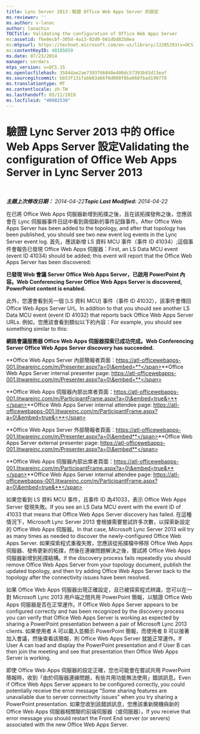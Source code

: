 ```yaml
---
title: Lync Server 2013：驗證 Office Web Apps Server 的設定
ms.reviewer: ''
ms.author: v-lanac
author: lanachin
TOCTitle: Validating the configuration of Office Web Apps Server
ms:assetid: f6e8ecbf-305d-4a13-92d0-b61dbd82b0ea
ms:mtpsurl: https://technet.microsoft.com/en-us/library/JJ205393(v=OCS.15)
ms:contentKeyID: 48185859
ms.date: 07/23/2014
manager: serdars
mtps_version: v=OCS.15
ms.openlocfilehash: 35844ae2ae73937d6840e480dc57393b91d13eaf
ms.sourcegitcommit: bb53f131fabb03a66f0d000f8ba668fbad190778
ms.translationtype: MT
ms.contentlocale: zh-TW
ms.lasthandoff: 05/11/2019
ms.locfileid: "40982538"
---
```

<div data-xmlns="http://www.w3.org/1999/xhtml">

<div class="topic" data-xmlns="http://www.w3.org/1999/xhtml" data-msxsl="urn:schemas-microsoft-com:xslt" data-cs="http://msdn.microsoft.com/en-us/">

<div data-asp="http://msdn2.microsoft.com/asp">

# <a name="validating-the-configuration-of-office-web-apps-server-in-lync-server-2013"></a><span data-ttu-id="4632c-102">驗證 Lync Server 2013 中的 Office Web Apps Server 設定</span><span class="sxs-lookup"><span data-stu-id="4632c-102">Validating the configuration of Office Web Apps Server in Lync Server 2013</span></span>

</div>

<div id="mainSection">

<div id="mainBody">

<span> </span>

<span data-ttu-id="4632c-103">_**主題上次修改日期：** 2014-04-22_</span><span class="sxs-lookup"><span data-stu-id="4632c-103">_**Topic Last Modified:** 2014-04-22_</span></span>

<span data-ttu-id="4632c-104">在已將 Office Web Apps 伺服器新增到拓撲之後，且在該拓撲發佈之後，您應該會在 Lync 伺服器事件日誌中看到兩個新的事件記錄事件。</span><span class="sxs-lookup"><span data-stu-id="4632c-104">After Office Web Apps Server has been added to the topology, and after that topology has been published, you should see two new event log events in the Lync Server event log.</span></span> <span data-ttu-id="4632c-105">首先，應該新增 LS 資料 MCU 事件（事件 ID 41034）;這個事件會報告已發現 Office Web Apps 伺服器：</span><span class="sxs-lookup"><span data-stu-id="4632c-105">First, an LS Data MCU event (event ID 41034) should be added; this event will report that the Office Web Apps Server has been discovered:</span></span>

<span data-ttu-id="4632c-106">**已發現 Web 會議 Server Office Web Apps Server，已啟用 PowerPoint 內容。**</span><span class="sxs-lookup"><span data-stu-id="4632c-106">**Web Conferencing Server Office Web Apps Server is discovered, PowerPoint content is enabled.**</span></span>

<span data-ttu-id="4632c-107">此外，您還會看到另一個 [LS 資料 MCU] 事件（事件 ID 41032），該事件會傳回 Office Web Apps Server Url。</span><span class="sxs-lookup"><span data-stu-id="4632c-107">In addition to that you should see another LS Data MCU event (event ID 41032) that reports back Office Web Apps Server URLs.</span></span> <span data-ttu-id="4632c-108">例如，您應該會看到類似以下的內容：</span><span class="sxs-lookup"><span data-stu-id="4632c-108">For example, you should see something similar to this:</span></span>

<span data-ttu-id="4632c-109">**網路會議服務器 Office Web Apps 伺服器探索已成功完成。**</span><span class="sxs-lookup"><span data-stu-id="4632c-109">**Web Conferencing Server Office Web Apps Server discovery has succeeded.**</span></span>

<span data-ttu-id="4632c-110">**Office Web Apps Server 內部簡報者頁面：https://atl-officewebapps-001.litwareinc.com/m/Presenter.aspx?a=0\&embed=**</span><span class="sxs-lookup"><span data-stu-id="4632c-110">**Office Web Apps Server internal presenter page: https://atl-officewebapps-001.litwareinc.com/m/Presenter.aspx?a=0\&embed=**</span></span>

<span data-ttu-id="4632c-111">**Office Web Apps 伺服器內部出席者頁面：https://atl-officewebapps-001.litwareinc.com/m/ParticipantFrame.aspx?a=0\&embed=true&=**</span><span class="sxs-lookup"><span data-stu-id="4632c-111">**Office Web Apps Server internal attendee page: https://atl-officewebapps-001.litwareinc.com/m/ParticipantFrame.aspx?a=0\&embed=true&=**</span></span>

<span data-ttu-id="4632c-112">**Office Web Apps Server 外部簡報者頁面：https://atl-officewebapps-001.litwareinc.com/m/Presenter.aspx?a=0\&embed**</span><span class="sxs-lookup"><span data-stu-id="4632c-112">**Office Web Apps Server external presenter page: https://atl-officewebapps-001.litwareinc.com/m/Presenter.aspx?a=0\&embed**</span></span>

<span data-ttu-id="4632c-113">**Office Web Apps 伺服器內部出席者頁面：https://atl-officewebapps-001.litwareinc.com/m/ParticipantFrame.aspx?a=0\&embed=true&**</span><span class="sxs-lookup"><span data-stu-id="4632c-113">**Office Web Apps Server internal attendee page: https://atl-officewebapps-001.litwareinc.com/m/ParticipantFrame.aspx?a=0\&embed=true&**</span></span>

<span data-ttu-id="4632c-114">如果您看到 LS 資料 MCU 事件，且事件 ID 為41033，表示 Office Web Apps Server 發現失敗。</span><span class="sxs-lookup"><span data-stu-id="4632c-114">If you see an LS Data MCU event with the event ID of 41033 that means that Office Web Apps Server discovery has failed.</span></span> <span data-ttu-id="4632c-115">在這種情況下，Microsoft Lync Server 2013 會根據需要嘗試許多次數，以探索新設定的 Office Web Apps 伺服器。</span><span class="sxs-lookup"><span data-stu-id="4632c-115">In that case, Microsoft Lync Server 2013 will try as many times as needed to discover the newly-configured Office Web Apps Server.</span></span> <span data-ttu-id="4632c-116">如果探索程式重複失敗，您應該從拓撲檔中移除 Office Web Apps 伺服器、發佈更新的拓撲，然後在連線問題解決之後，嘗試將 Office Web Apps 伺服器新增到拓撲結構。</span><span class="sxs-lookup"><span data-stu-id="4632c-116">If the discovery process fails repeatedly you should remove Office Web Apps Server from your topology document, publish the updated topology, and then try adding Office Web Apps Server back to the topology after the connectivity issues have been resolved.</span></span>

<span data-ttu-id="4632c-117">如果 Office Web Apps 伺服器出現正確設定，且已被探索程式辨識，您可以在一對 Microsoft Lync 2013 用戶端之間共用 PowerPoint 簡報，以驗證 Office Web Apps 伺服器是否在正常運作。</span><span class="sxs-lookup"><span data-stu-id="4632c-117">If Office Web Apps Server appears to be configured correctly and has been recognized by the discovery process you can verify that Office Web Apps Server is working as expected by sharing a PowerPoint presentation between a pair of Microsoft Lync 2013 clients.</span></span> <span data-ttu-id="4632c-118">如果使用者 A 可以載入並顯示 PowerPoint 簡報，而使用者 B 可以接著加入會議，然後查看該簡報，則 Office Web Apps Server 就能正常運作。</span><span class="sxs-lookup"><span data-stu-id="4632c-118">If User A can load and display the PowerPoint presentation and if User B can then join the meeting and see that presentation then Office Web Apps Server is working.</span></span>

<span data-ttu-id="4632c-119">即使 Office Web Apps 伺服器的設定正確，您也可能會在嘗試共用 PowerPoint 簡報時，收到「由於伺服器連線問題，有些共用功能無法使用」錯誤訊息。</span><span class="sxs-lookup"><span data-stu-id="4632c-119">Even if Office Web Apps Server appears to be configured correctly, you could potentially receive the error message “Some sharing features are unavailable due to server connectivity issues” when you try sharing a PowerPoint presentation.</span></span> <span data-ttu-id="4632c-120">如果您收到該錯誤訊息，您應該重新開機與新的 Office Web Apps 伺服器相關聯的前端伺服器（或伺服器）。</span><span class="sxs-lookup"><span data-stu-id="4632c-120">If you receive that error message you should restart the Front End server (or servers) associated with the new Office Web Apps Server.</span></span>

</div>

<span> </span>

</div>

</div>

</div>

